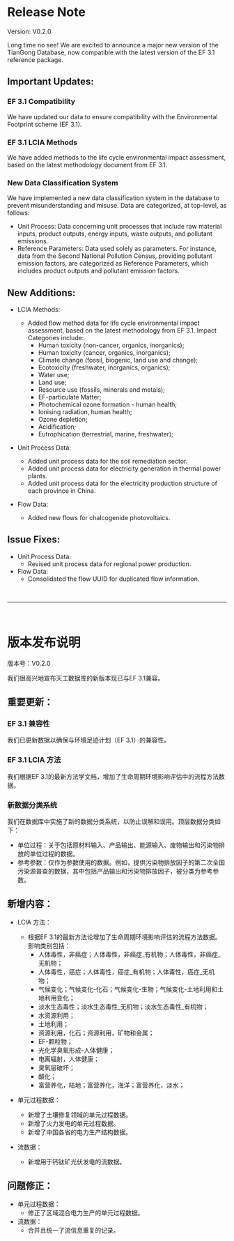 # Release Note

Version: V0.2.0

Long time no see! We are excited to announce a major new version of the TianGong Database, now compatible with the latest version of the EF 3.1 reference package.

## Important Updates:
### EF 3.1 Compatibility
We have updated our data to ensure compatibility with the Environmental Footprint scheme (EF 3.1).

### EF 3.1 LCIA Methods
We have added methods to the life cycle environmental impact assessment, based on the latest methodology document from EF 3.1.

### New Data Classification System
We have implemented a new data classification system in the database to prevent misunderstanding and misuse. Data are categorized, at top-level, as follows:
- Unit Process: Data concerning unit processes that include raw material inputs, product outputs, energy inputs, waste outputs, and pollutant emissions.
- Reference Parameters: Data used solely as parameters. For instance, data from the Second National Pollution Census, providing pollutant emission factors, are categorized as Reference Parameters, which includes product outputs and pollutant emission factors.


## New Additions:

- LCIA Methods:
  - Added flow method data for life cycle environmental impact assessment, based on the latest methodology from EF 3.1. Impact Categories include: 
    - Human toxicity (non-cancer, organics, inorganics);
    - Human toxicity (cancer, organics, inorganics);
    - Climate change (fossil, biogenic, land use and change);
    - Ecotoxicity (freshwater, inorganics, organics);
    - Water use;
    - Land use;
    - Resource use (fossils, minerals and metals);
    - EF-particulate Matter;
    - Photochemical ozone formation - human health;
    - Ionising radiation, human health;
    - Ozone depletion;
    - Acidification;
    - Eutrophication (terrestrial, marine, freshwater);
  
- Unit Process Data:
  - Added unit process data for the soil remediation sector.
  - Added unit process data for electricity generation in thermal power plants.
  - Added unit process data for the electricity production structure of each province in China.

- Flow Data:
  - Added new flows for chalcogenide photovoltaics.
 

## Issue Fixes:

- Unit Process Data:
  - Revised unit process data for regional power production.
- Flow Data:
  - Consolidated the flow UUID for duplicated flow information.

<br>

---

<br>

# 版本发布说明

版本号：V0.2.0

我们很高兴地宣布天工数据库的新版本现已与EF 3.1兼容。

## 重要更新：
### EF 3.1 兼容性
我们已更新数据以确保与环境足迹计划（EF 3.1）的兼容性。

### EF 3.1 LCIA 方法
我们根据EF 3.1的最新方法学文档，增加了生命周期环境影响评估中的流程方法数据。

### 新数据分类系统
我们在数据库中实施了新的数据分类系统，以防止误解和误用。顶层数据分类如下：
- 单位过程：关于包括原材料输入、产品输出、能源输入、废物输出和污染物排放的单位过程的数据。
- 参考参数：仅作为参数使用的数据。例如，提供污染物排放因子的第二次全国污染源普查的数据，其中包括产品输出和污染物排放因子，被分类为参考参数。

## 新增内容：

- LCIA 方法：
  - 根据EF 3.1的最新方法论增加了生命周期环境影响评估的流程方法数据。影响类别包括：
    - 人体毒性，非癌症；人体毒性，非癌症_有机物；人体毒性，非癌症_无机物；
    - 人体毒性，癌症；人体毒性，癌症_有机物；人体毒性，癌症_无机物；
    - 气候变化；气候变化-化石；气候变化-生物；气候变化-土地利用和土地利用变化；
    - 淡水生态毒性；淡水生态毒性_无机物；淡水生态毒性_有机物；
    - 水资源利用；
    - 土地利用；
    - 资源利用，化石；资源利用，矿物和金属；
    - EF-颗粒物；
    - 光化学臭氧形成-人体健康；
    - 电离辐射，人体健康；
    - 臭氧层破坏；
    - 酸化；
    - 富营养化，陆地；富营养化，海洋；富营养化，淡水；
  
- 单元过程数据：
  - 新增了土壤修复领域的单元过程数据。
  - 新增了火力发电的单元过程数据。
  - 新增了中国各省的电力生产结构数据。
  
- 流数据：
  - 新增用于钙钛矿光伏发电的流数据。

## 问题修正：

- 单元过程数据：
  - 修正了区域混合电力生产的单元过程数据。
- 流数据：
  - 合并且统一了流信息重复的记录。